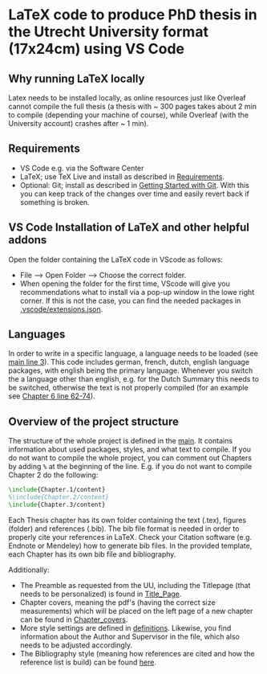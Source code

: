 # LaTeX code to produce PhD thesis in the Utrecht University format (17x24cm) using VS Code

## Why running LaTeX locally
Latex needs to be installed locally, as online resources just like Overleaf cannot compile the full thesis (a thesis with ~ 300 pages takes about 2 min to compile (depending your machine of course), while Overleaf (with the University account) crashes after ~ 1 min).

## Requirements
* VS Code e.g. via the Software Center
* LaTeX; use TeX Live and install as described in [Requirements](https://github.com/James-Yu/LaTeX-Workshop/wiki/Install#requirements).
* Optional: Git; install as described in [Getting Started with Git](https://git-scm.com/book/en/v2/Getting-Started-Installing-Git). With this you can keep track of the changes over time and easily revert back if something is broken.

## VS Code Installation of LaTeX and other helpful addons
Open the folder containing the LaTeX code in VScode as follows:
* File --> Open Folder --> Choose the correct folder.
* When opening the folder for the first time, VScode will give you recommendations what to install via a pop-up window in the lowe right corner. If this is not the case, you can find the needed packages in [.vscode/extensions.json](.vscode/extensions.json).

## Languages
In order to write in a specific language, a language needs to be loaded (see [main line 3](main.tex)). This code includes german, french, dutch, english language packages, with english being the primary language. Whenever you switch the a language other than english, e.g. for the Dutch Summary this needs to be switched, otherwise the text is not properly compiled (for an example see [Chapter 6 line 62-74](Chapter.6\content.tex)). 

## Overview of the project structure
The structure of the whole project is defined in the [main](main.tex). It contains information about used packages, styles, and what text to compile. If you do not want to compile the whole project, you can comment out Chapters by adding `%` at the beginning of the line. E.g. if you do not want to compile Chapter 2 do the following:
```latex
\include{Chapter.1/content}
%\include{Chapter.2/content}
\include{Chapter.3/content}
```  
Each Thesis chapter has its own folder containing the text (.tex), figures (folder) and references (.bib). The bib file format is needed in order to properly cite your references in LaTeX. Check your Citation software (e.g. Endnote or Mendeley) how to generate bib files. In the provided template, each Chapter has its own bib file and bibliography.

Additionally:
* The Preamble as requested from the UU, including the Titlepage (that needs to be personalized) is found in [Title_Page](Title_Page\content.tex).
* Chapter covers, meaning the pdf's (having the correct size measurements) which will be placed on the left page of a new chapter can be found in [Chapter_covers](Chapter_covers).
* More style settings are defined in [definitions](Style_settings/definitions.tex). Likewise, you find information about the Author and Supervisor in the file, which also needs to be adjusted accordingly. 
* The Bibliography style (meaning how references are cited and how the reference list is build) can be found [here](Style_settings\bibstyle_pnas.bst).



